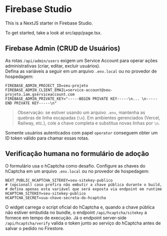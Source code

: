 # Firebase Studio

This is a NextJS starter in Firebase Studio.

To get started, take a look at src/app/page.tsx.

## Firebase Admin (CRUD de Usuários)

As rotas `/api/admin/users` exigem um Service Account para operar ações administrativas (criar, editar, excluir usuários).  
Defina as variáveis a seguir em um arquivo `.env.local` ou no provedor de hospedagem:

```
FIREBASE_ADMIN_PROJECT_ID=seu-projeto
FIREBASE_ADMIN_CLIENT_EMAIL=service-account@seu-projeto.iam.gserviceaccount.com
FIREBASE_ADMIN_PRIVATE_KEY="-----BEGIN PRIVATE KEY-----\n... \n-----END PRIVATE KEY-----\n"
```

> Observação: se estiver usando um arquivo `.env`, mantenha as quebras de linha escapadas (`\n`). Em ambientes gerenciados (Vercel, Railway, etc.), cole a chave completa e substitua novas linhas por `\n`.

Somente usuários autenticados com papel `operator` conseguem obter um ID token válido para chamar essas rotas.

## Verificação humana no formulário de adoção

O formulário usa o hCaptcha como desafio. Configure as chaves do hCaptcha em um arquivo `.env.local` ou no provedor de hospedagem:

```
NEXT_PUBLIC_HCAPTCHA_SITEKEY=seu-sitekey-publico
# (opcional) caso prefira não embutir a chave pública durante o build,
# defina apenas esta variável que será exposta via endpoint em runtime
HCAPTCHA_SITEKEY=seu-sitekey-publico
HCAPTCHA_SECRET=sua-chave-secreta-do-hcaptcha
```

O widget carrega o script oficial do hCaptcha e, quando a chave pública não estiver embutida no bundle, o endpoint `/api/hcaptcha/sitekey` a fornece em tempo de execução. Já o endpoint server-side `/api/hcaptcha/verify` valida o token junto ao serviço do hCaptcha antes de salvar o pedido no Firestore.
